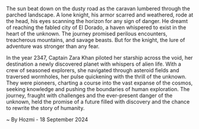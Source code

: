 
The sun beat down on the dusty road as the caravan lumbered through the parched landscape.  A lone knight, his armor scarred and weathered, rode at the head, his eyes scanning the horizon for any sign of danger. He dreamt of reaching the fabled city of El Dorado, a haven whispered to exist in the heart of the unknown. The journey promised perilous encounters, treacherous mountains, and savage beasts. But for the knight, the lure of adventure was stronger than any fear.

In the year 2347, Captain Zara Khan piloted her starship across the void, her destination a newly discovered planet with whispers of alien life. With a crew of seasoned explorers, she navigated through asteroid fields and traversed wormholes, her pulse quickening with the thrill of the unknown.  They were pioneers, charting a course into the vast expanse of the cosmos, seeking knowledge and pushing the boundaries of human exploration.  The journey, fraught with challenges and the ever-present danger of the unknown, held the promise of a future filled with discovery and the chance to rewrite the story of humanity. 

~ By Hozmi - 18 September 2024
